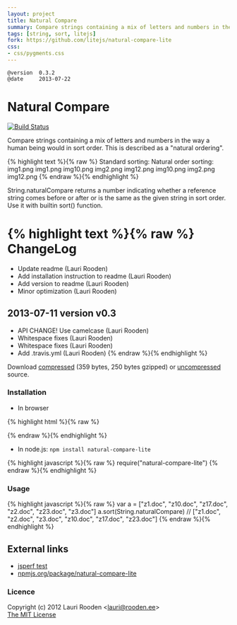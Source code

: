 ```yaml
---                                                                             
layout: project                                                                 
title: Natural Compare
summary: Compare strings containing a mix of letters and numbers in the way a human being would in sort order.
tags: [string, sort, litejs] 
fork: https://github.com/litejs/natural-compare-lite
css:                                                                            
- css/pygments.css                                                              
---                                                                             
```


[1]: https://raw.github.com/litejs/natural-compare-lite/master/min.natural-compare.js
[2]: https://raw.github.com/litejs/natural-compare-lite/master/natural-compare.js
[travis-img]: https://travis-ci.org/litejs/natural-compare-lite.png?branch=master
[travis-url]: https://travis-ci.org/litejs/natural-compare-lite


    @version  0.3.2
    @date     2013-07-22


Natural Compare
===============

[![Build Status][travis-img]][travis-url]

Compare strings containing a mix of letters and numbers
in the way a human being would in sort order.
This is described as a "natural ordering".

{% highlight text %}{% raw %}
Standard sorting:   Natural order sorting:
    img1.png            img1.png
    img10.png           img2.png
    img12.png           img10.png
    img2.png            img12.png
{% endraw %}{% endhighlight %}

String.naturalCompare returns a number indicating 
whether a reference string comes before or after or is the same 
as the given string in sort order. 
Use it with builtin sort() function.


{% highlight text %}{% raw %}
ChangeLog
=========

  * Update readme (Lauri Rooden)
  * Add installation instruction to readme (Lauri Rooden)
  * Add version to readme (Lauri Rooden)
  * Minor optimization (Lauri Rooden)

2013-07-11 version v0.3
-----------------------

  * API CHANGE! Use camelcase (Lauri Rooden)
  * Whitespace fixes (Lauri Rooden)
  * Whitespace fixes (Lauri Rooden)
  * Add .travis.yml (Lauri Rooden)
{% endraw %}{% endhighlight %}

Download [compressed][1] 
(359 bytes, 250 bytes gzipped)
or [uncompressed][2] source.



### Installation

- In browser

{% highlight html %}{% raw %}
<script src=min.natural-compare.js></script>
{% endraw %}{% endhighlight %}

- In node.js: `npm install natural-compare-lite`

{% highlight javascript %}{% raw %}
require("natural-compare-lite")
{% endraw %}{% endhighlight %}

### Usage

{% highlight javascript %}{% raw %}
var a = ["z1.doc", "z10.doc", "z17.doc", "z2.doc", "z23.doc", "z3.doc"]
a.sort(String.naturalCompare)
// ["z1.doc", "z2.doc", "z3.doc", "z10.doc", "z17.doc", "z23.doc"]
{% endraw %}{% endhighlight %}

External links
--------------

- [jsperf test](http://jsperf.com/natural-sort-2/5)
- [npmjs.org/package/natural-compare-lite](https://npmjs.org/package/natural-compare-lite)


### Licence

Copyright (c) 2012 Lauri Rooden &lt;lauri@rooden.ee&gt;  
[The MIT License](http://lauri.rooden.ee/mit-license.txt)



